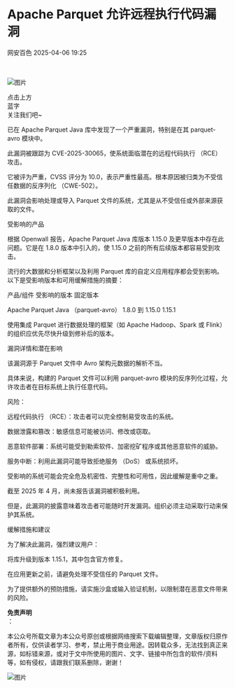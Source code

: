 #  Apache Parquet 允许远程执行代码漏洞   
 网安百色   2025-04-06 19:25  
  
   
   
![图片](https://mmbiz.qpic.cn/mmbiz_png/1QIbxKfhZo5lNbibXUkeIxDGJmD2Md5vK9ZGS15PBzhF8gRBMk6V7TXMVsSxyqn3vpLuXTg82nHzLRYicg7QtVJQ/640?wx_fmt=other&from=appmsg&wxfrom=5&wx_lazy=1&wx_co=1&tp=webp "")  
  
点击上方  
蓝字  
关注我们吧~  
  
已在 Apache Parquet Java 库中发现了一个严重漏洞，特别是在其 parquet-avro 模块中。  
  
此漏洞被跟踪为 CVE-2025-30065，使系统面临潜在的远程代码执行 （RCE） 攻击。  
  
它被评为严重，CVSS 评分为 10.0，表示严重性最高。根本原因被归类为不受信任数据的反序列化 （CWE-502）。  
  
此漏洞会影响处理或导入 Parquet 文件的系统，尤其是从不受信任或外部来源获取的文件。  
  
受影响的产品  
  
根据 Openwall 报告，Apache Parquet Java 库版本 1.15.0 及更早版本中存在此问题。它是在 1.8.0 版本中引入的，使 1.15.0 之前的所有后续版本都容易受到攻击。  
  
流行的大数据和分析框架以及利用 Parquet 库的自定义应用程序都会受到影响。以下是受影响版本和可用缓解措施的摘要：  
  
产品/组件	受影响的版本	固定版本  
  
Apache Parquet Java （parquet-avro）	1.8.0 到 1.15.0	1.15.1  
  
使用集成 Parquet 进行数据处理的框架（如 Apache Hadoop、Spark 或 Flink）的组织应优先尽快升级到修补后的版本。  
  
漏洞详情和潜在影响  
  
该漏洞源于 Parquet 文件中 Avro 架构元数据的解析不当。  
  
具体来说，构建的 Parquet 文件可以利用 parquet-avro 模块的反序列化过程，允许攻击者在目标系统上执行任意代码。  
  
风险：  
  
远程代码执行 （RCE）：攻击者可以完全控制易受攻击的系统。  
  
数据泄露和篡改：敏感信息可能被访问、修改或窃取。  
  
恶意软件部署：系统可能受到勒索软件、加密挖矿程序或其他恶意软件的威胁。  
  
服务中断：利用此漏洞可能导致拒绝服务 （DoS） 或系统损坏。  
  
受影响的系统可能会完全危及机密性、完整性和可用性，因此缓解是重中之重。  
  
截至 2025 年 4 月，尚未报告该漏洞被积极利用。  
  
但是，此漏洞的披露意味着攻击者可能随时开发漏洞。组织必须主动采取行动来保护其系统。  
  
缓解措施和建议  
  
为了解决此漏洞，强烈建议用户：  
  
将库升级到版本 1.15.1，其中包含官方修复。  
  
在应用更新之前，请避免处理不受信任的 Parquet 文件。  
  
为了提供额外的预防措施，请实施沙盒或输入验证机制，以限制潜在恶意文件带来的风险。  
  
**免责声明**  
：  
  
本公众号所载文章为本公众号原创或根据网络搜索下载编辑整理，文章版权归原作者所有，仅供读者学习、参考，禁止用于商业用途。因转载众多，无法找到真正来源，如标错来源，或对于文中所使用的图片、文字、链接中所包含的软件/资料等，如有侵权，请跟我们联系删除，谢谢！  
  
![图片](https://mmbiz.qpic.cn/mmbiz_jpg/1QIbxKfhZo5lNbibXUkeIxDGJmD2Md5vKicbNtIkdNvibicL87FjAOqGicuxcgBuRjjolLcGDOnfhMdykXibWuH6DV1g/640?wx_fmt=other&from=appmsg&wxfrom=5&wx_lazy=1&wx_co=1&tp=webp "")  
  
  
